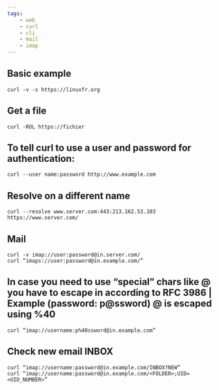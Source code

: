 ```yaml
---
tags:
    - web
    - curl
    - cli
    - mail
    - imap
---
```


## Basic example

    curl -v -s https://linuxfr.org

## Get a file

    curl -ROL https://fichier

## To tell curl to use a user and password for authentication:

    curl --user name:password http://www.example.com

##  Resolve on a different name

    curl --resolve www.server.com:443:213.162.53.103 https://www.server.com/

##  Mail

    curl -v imap://user:password@in.server.com/
    curl “imaps://user:password@in.example.com/”

##  In case you need to use “special” chars like @ you have to escape in according to  RFC 3986 | Example (password: p@ssword) @ is escaped using %40

    curl “imap://username:p%40ssword@in.example.com”

##  Check new email INBOX

    curl “imap://username:password@in.example.com/INBOX?NEW”
    curl “imap://username:password@in.example.com/<FOLDER>;UID=<UID_NUMBER>”

